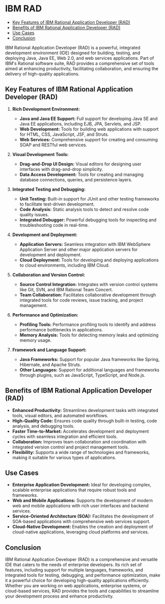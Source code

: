 # IBM RAD

- [Key Features of IBM Rational Application Developer (RAD)](#key-features-of-ibm-rational-application-developer-rad)
- [Benefits of IBM Rational Application Developer (RAD)](#benefits-of-ibm-rational-application-developer-rad)
- [Use Cases](#use-cases)
- [Conclusion](#conclusion)

IBM Rational Application Developer (RAD) is a powerful, integrated development environment (IDE) designed for building, testing, and deploying Java, Java EE, Web 2.0, and web services applications. Part of IBM's Rational software suite, RAD provides a comprehensive set of tools aimed at enhancing productivity, facilitating collaboration, and ensuring the delivery of high-quality applications.

## Key Features of IBM Rational Application Developer (RAD)

1. **Rich Development Environment:**
   - **Java and Java EE Support:** Full support for developing Java SE and Java EE applications, including EJB, JPA, Servlets, and JSP.
   - **Web Development:** Tools for building web applications with support for HTML, CSS, JavaScript, JSF, and Struts.
   - **Web Services:** Comprehensive support for creating and consuming SOAP and RESTful web services.

2. **Visual Development Tools:**
   - **Drag-and-Drop UI Design:** Visual editors for designing user interfaces with drag-and-drop simplicity.
   - **Data Access Development:** Tools for creating and managing database connections, queries, and persistence layers.

3. **Integrated Testing and Debugging:**
   - **Unit Testing:** Built-in support for JUnit and other testing frameworks to facilitate test-driven development.
   - **Code Analysis:** Static analysis tools to detect and resolve code quality issues.
   - **Integrated Debugger:** Powerful debugging tools for inspecting and troubleshooting code in real-time.

4. **Development and Deployment:**
   - **Application Servers:** Seamless integration with IBM WebSphere Application Server and other major application servers for development and deployment.
   - **Cloud Deployment:** Tools for developing and deploying applications to cloud environments, including IBM Cloud.

5. **Collaboration and Version Control:**
   - **Source Control Integration:** Integrates with version control systems like Git, SVN, and IBM Rational Team Concert.
   - **Team Collaboration:** Facilitates collaborative development through integrated tools for code reviews, issue tracking, and project management.

6. **Performance and Optimization:**
   - **Profiling Tools:** Performance profiling tools to identify and address performance bottlenecks in applications.
   - **Memory Analysis:** Tools for detecting memory leaks and optimizing memory usage.

7. **Framework and Language Support:**
   - **Java Frameworks:** Support for popular Java frameworks like Spring, Hibernate, and Apache Struts.
   - **Other Languages:** Support for additional languages and frameworks through plugins, such as JavaScript, TypeScript, and Node.js.

## Benefits of IBM Rational Application Developer (RAD)

- **Enhanced Productivity:** Streamlines development tasks with integrated tools, visual editors, and automated workflows.
- **High-Quality Code:** Ensures code quality through built-in testing, code analysis, and debugging tools.
- **Faster Time-to-Market:** Accelerates development and deployment cycles with seamless integration and efficient tools.
- **Collaboration:** Improves team collaboration and coordination with integrated version control and project management tools.
- **Flexibility:** Supports a wide range of technologies and frameworks, making it suitable for various types of applications.

## Use Cases

- **Enterprise Application Development:** Ideal for developing complex, scalable enterprise applications that require robust tools and frameworks.
- **Web and Mobile Applications:** Supports the development of modern web and mobile applications with rich user interfaces and backend services.
- **Service-Oriented Architecture (SOA):** Facilitates the development of SOA-based applications with comprehensive web services support.
- **Cloud-Native Development:** Enables the creation and deployment of cloud-native applications, leveraging cloud platforms and services.

## Conclusion

IBM Rational Application Developer (RAD) is a comprehensive and versatile IDE that caters to the needs of enterprise developers. Its rich set of features, including support for multiple languages, frameworks, and integrated tools for testing, debugging, and performance optimization, make it a powerful choice for developing high-quality applications efficiently. Whether you are working on web applications, enterprise systems, or cloud-based services, RAD provides the tools and capabilities to streamline your development process and enhance productivity.
